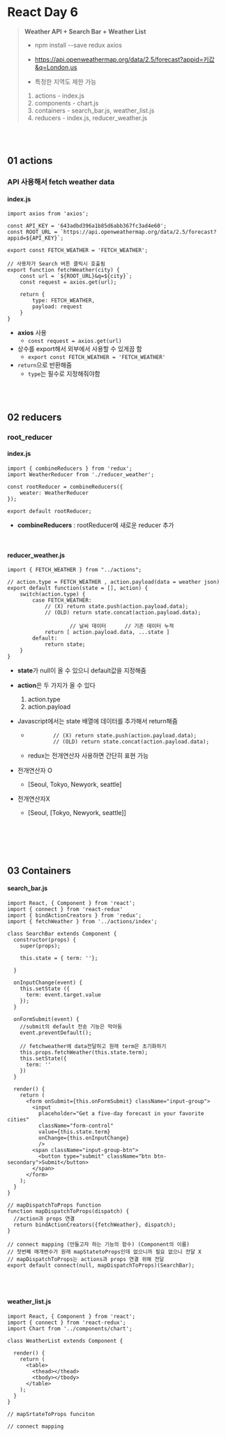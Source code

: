 # React Day 6

> **Weather API + Search Bar + Weather List**
>
> - npm install --save redux axios
>
> - https://api.openweathermap.org/data/2.5/forecast?appid=키값&q=London,us
> - 특정한 지역도 제한 가능
>
> 1. actions - index.js
> 2. components - chart.js
> 3. containers - search_bar.js, weather_list.js
> 4. reducers - index.js, reducer_weather.js

<br>

<br>

## 01 actions

### API 사용해서 fetch weather data

#### index.js

```react
import axios from 'axios';

const API_KEY = '643adbd396a1b85d6abb367fc3ad4e60';
const ROOT_URL = `https://api.openweathermap.org/data/2.5/forecast?appid=${API_KEY}`;

export const FETCH_WEATHER = 'FETCH_WEATHER';

// 사용자가 Search 버튼 클릭시 호출됨
export function fetchWeather(city) {
    const url = `${ROOT_URL}&q=${city}`;
    const request = axios.get(url);

    return {
        type: FETCH_WEATHER,
        payload: request
    }
}
```

- **axios** 사용
  -  `const request = axios.get(url)`
- 상수를 export해서 외부에서 사용할 수 있게끔 함
  - `export const FETCH_WEATHER = 'FETCH_WEATHER'`
- `return`으로 반환해줌
  - `type`는 필수로 지정해줘야함

<br>

<br>

## 02 reducers

### root_reducer

#### index.js

```react
import { combineReducers } from 'redux';
import WeatherReducer from './reducer_weather';

const rootReducer = combineReducers({
    weater: WeatherReducer
});

export default rootReducer;
```

- **combineReducers** : rootReducer에 새로운 reducer 추가

<br>

#### reducer_weather.js

```react
import { FETCH_WEATHER } from "../actions";

// action.type = FETCH_WEATHER , action.payload(data = weather json)
export default function(state = [], action) {
    switch(action.type) {
        case FETCH_WEATHER:
            // (X) return state.push(action.payload.data);
            // (OLD) return state.concat(action.payload.data);

                    // 날씨 데이터      // 기존 데이터 누적
            return [ action.payload.data, ...state ]
        default:
            return state;
    }
}
```

- **state**가 null이 올 수 있으니 default값을 지정해줌

- **action**은 두 가지가 올 수 있다

  1. action.type
  2. action.payload

- Javascript에서는 state 배열에 데이터를 추가해서 return해줌

  -             // (X) return state.push(action.payload.data);
                // (OLD) return state.concat(action.payload.data);

  - redux는 전개연산자 사용하면 간단히 표현 가능

- 전개연산자 O

  - [Seoul, Tokyo, Newyork, seattle]

- 전개연산자X

  - [Seoul, [Tokyo, Newyork, seattle]]

<br>

<br>



<br>

<br>

## 03 Containers

#### search_bar.js

```react
import React, { Component } from 'react';
import { connect } from 'react-redux'
import { bindActionCreators } from 'redux';
import { fetchWeather } from '../actions/index';

class SearchBar extends Component {
  constructor(props) {
    super(props);

    this.state = { term: ''};

  }

  onInputChange(event) {
    this.setState ({
      term: event.target.value
    });
  }

  onFormSubmit(event) {
    //submit의 default 전송 기능은 막아둠
    event.preventDefault();

    // fetchweather에 data전달하고 원래 term은 초기화하기
    this.props.fetchWeather(this.state.term);
    this.setState({
      term: ''
    })
  }

  render() {
    return (
      <form onSubmit={this.onFormSubmit} className="input-group">
        <input 
          placeholder="Get a five-day forecast in your favorite cities"
          className="form-control"
          value={this.state.term}
          onChange={this.onInputChange}
          />
        <span className="input-group-btn">
          <button type="submit" className="btn btn-secondary">Submit</button>
        </span>
      </form>
    );
  }
}

// mapDispatchToProps function
function mapDispatchToProps(dispatch) {
  //action과 props 연결
  return bindActionCreators({fetchWeather}, dispatch);
}

// connect mapping (만들고자 하는 기능의 함수) (Component의 이름)
// 첫번째 매개변수가 원래 mapStatetoProps인데 없으니까 필요 없으니 전달 X
// mapDispatchToProps는 actions과 props 연결 위해 전달
export default connect(null, mapDispatchToProps)(SearchBar);
```

<br>

<br>

#### weather_list.js

```react
import React, { Component } from 'react';
import { connect } from 'react-redux';
import Chart from '../components/chart';

class WeatherList extends Component {

  render() {
    return (
      <table>
        <thead></thead>
        <tbody></tbody>
      </table>
    );
  }
}

// mapSrtateToProps funciton

// connect mapping
```

